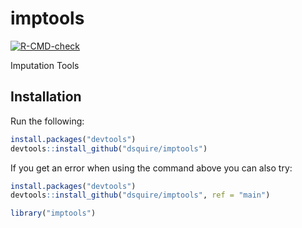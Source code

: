 # imptools

[![R-CMD-check](https://github.com/dsquire/imptools/workflows/R-CMD-check/badge.svg)](https://github.com/dsquire/imptools/actions)

Imputation Tools

## Installation

Run the following:

``` r
install.packages("devtools")
devtools::install_github("dsquire/imptools")
```
If you get an error when using the command above you can also try:

``` r
install.packages("devtools")
devtools::install_github("dsquire/imptools", ref = "main")
```

``` r
library("imptools")
```
